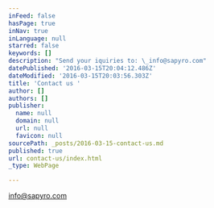 ```yaml
---
inFeed: false
hasPage: true
inNav: true
inLanguage: null
starred: false
keywords: []
description: "Send your iquiries to: \_info@sapyro.com"
datePublished: '2016-03-15T20:04:12.486Z'
dateModified: '2016-03-15T20:03:56.303Z'
title: 'Contact us '
author: []
authors: []
publisher:
  name: null
  domain: null
  url: null
  favicon: null
sourcePath: _posts/2016-03-15-contact-us.md
published: true
url: contact-us/index.html
_type: WebPage

---
```

info@sapyro.com